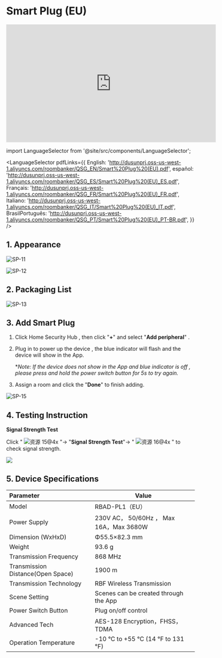 # Smart Plug (EU)

<div class="centered-video">
<iframe width="560" height="315" src="https://www.youtube.com/embed/O_SmqaMc6y4?si=RwbMZM2F0pQNypZW" title="YouTube video player" frameborder="0" allow="accelerometer; autoplay; clipboard-write; encrypted-media; gyroscope; picture-in-picture; web-share" allowfullscreen></iframe>
</div>

import LanguageSelector from '@site/src/components/LanguageSelector';

<LanguageSelector pdfLinks={{
  English: 'http://dusunprj.oss-us-west-1.aliyuncs.com/roombanker/QSG_EN/Smart%20Plug%20(EU).pdf',
  español: 'http://dusunprj.oss-us-west-1.aliyuncs.com/roombanker/QSG_ES/Smart%20Plug%20(EU)_ES.pdf',
  Français: 'http://dusunprj.oss-us-west-1.aliyuncs.com/roombanker/QSG_FR/Smart%20Plug%20(EU)_FR.pdf',
  Italiano: 'http://dusunprj.oss-us-west-1.aliyuncs.com/roombanker/QSG_IT/Smart%20Plug%20(EU)_IT.pdf',
  BrasilPortuguês: 'http://dusunprj.oss-us-west-1.aliyuncs.com/roombanker/QSG_PT/Smart%20Plug%20(EU)_PT-BR.pdf',
}} />

## 1. Appearance

![SP-11](https://dusunprj.oss-us-west-1.aliyuncs.com/SP-11.png)

![SP-12](https://dusunprj.oss-us-west-1.aliyuncs.com/SP-12.png)

## 2. Packaging List

![SP-13](https://dusunprj.oss-us-west-1.aliyuncs.com/SP-13.png)

## 3. Add Smart Plug

1. Click Home Security Hub , then click "**+**"  and select "**Add peripheral**" .

2. Plug in to power up the device ,  the blue indicator will flash and the device will show in the App.

   **Note: If the device does not show in the App and blue indicator is off , please press and hold the power switch button for 5s to try again.*

3. Assign a room  and click the "**Done**" to finish adding.

![SP-15](https://dusunprj.oss-us-west-1.aliyuncs.com/SP-15.png)

## 4. Testing Instruction

**Signal Strength Test**

Click  " ![资源 15@4x](https://dusunprj.oss-us-west-1.aliyuncs.com/%E8%B5%84%E6%BA%90%2015@4x.png) "→ "**Signal Strength Test**"→  " ![资源 16@4x](https://dusunprj.oss-us-west-1.aliyuncs.com/%E8%B5%84%E6%BA%90%2016@4x.png) "  to check signal strength.

![](https://dusunprj.oss-us-west-1.aliyuncs.com/MC-3.png)

## 5. Device Specifications

| Parameter                         | Value                                   |
| :-------------------------------- | --------------------------------------- |
| Model                             | RBAD-PL1（EU）                          |
| Power Supply                      | 230V AC， 50/60Hz ， Max 16A，Max 3680W |
| Dimension (WxHxD)                 | Φ55.5×82.3 mm                           |
| Weight                            | 93.6 g                                  |
| Transmission Frequency            | 868 MHz                                 |
| Transmission Distance(Open Space) | 1900 m                                  |
| Transmission Technology           | RBF Wireless Transmission               |
| Scene Setting                     | Scenes can be created through the App   |
| Power Switch Button               | Plug on/off control                     |
| Advanced Tech                     | AES-128 Encryption，FHSS， TDMA         |
| Operation Temperature             | -10 °C to +55 °C (14 °F to 131 °F)      |


